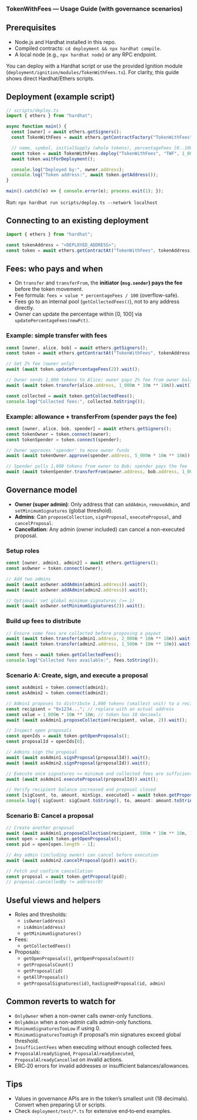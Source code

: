 ### TokenWithFees — Usage Guide (with governance scenarios)

## Prerequisites
- Node.js and Hardhat installed in this repo.
- Compiled contracts: `cd deployment && npx hardhat compile`.
- A local node (e.g., `npx hardhat node`) or any RPC endpoint.

You can deploy with a Hardhat script or use the provided Ignition module (`deployment/ignition/modules/TokenWithFees.ts`). For clarity, this guide shows direct Hardhat/Ethers scripts.

## Deployment (example script)
```ts
// scripts/deploy.ts
import { ethers } from "hardhat";

async function main() {
  const [owner] = await ethers.getSigners();
  const TokenWithFees = await ethers.getContractFactory("TokenWithFees");

  // name, symbol, initialSupply (whole tokens), percentageFees [0..100], minimumSignatures (uint8 >= 1)
  const token = await TokenWithFees.deploy("TokenWithFees", "TWF", 1_000_000n, 2n, 2);
  await token.waitForDeployment();

  console.log("Deployed by:", owner.address);
  console.log("Token address:", await token.getAddress());
}

main().catch((e) => { console.error(e); process.exit(1); });
```

Run: `npx hardhat run scripts/deploy.ts --network localhost`

## Connecting to an existing deployment
```ts
import { ethers } from "hardhat";

const tokenAddress = "<DEPLOYED_ADDRESS>";
const token = await ethers.getContractAt("TokenWithFees", tokenAddress);
```

## Fees: who pays and when
- On `transfer` and `transferFrom`, the **initiator (`msg.sender`) pays the fee** before the token movement.
- Fee formula: `fees = value * percentageFees / 100` (overflow-safe).
- Fees go to an internal pool (`getCollectedFees()`), not to any address directly.
- Owner can update the percentage within [0, 100] via `updatePercentageFees(newPct)`.

### Example: simple transfer with fees
```ts
const [owner, alice, bob] = await ethers.getSigners();
const token = await ethers.getContractAt("TokenWithFees", tokenAddress, owner);

// Set 2% fee (owner only)
await (await token.updatePercentageFees(2)).wait();

// Owner sends 1,000 tokens to Alice; owner pays 2% fee from owner balance
await (await token.transfer(alice.address, 1_000n * 10n ** 18n)).wait();

const collected = await token.getCollectedFees();
console.log("Collected fees:", collected.toString());
```

### Example: allowance + transferFrom (spender pays the fee)
```ts
const [owner, alice, bob, spender] = await ethers.getSigners();
const tokenOwner = token.connect(owner);
const tokenSpender = token.connect(spender);

// Owner approves 'spender' to move owner funds
await (await tokenOwner.approve(spender.address, 5_000n * 10n ** 18n)).wait();

// Spender pulls 1,000 tokens from owner to Bob; spender pays the fee
await (await tokenSpender.transferFrom(owner.address, bob.address, 1_000n * 10n ** 18n)).wait();
```

## Governance model
- **Owner (super admin)**: Only address that can `addAdmin`, `removeAdmin`, and `setMinimumSignatures` (global threshold).
- **Admins**: Can `proposeCollection`, `signProposal`, `executeProposal`, and `cancelProposal`.
- **Cancellation**: Any admin (owner included) can cancel a non-executed proposal.

### Setup roles
```ts
const [owner, admin1, admin2] = await ethers.getSigners();
const asOwner = token.connect(owner);

// Add two admins
await (await asOwner.addAdmin(admin1.address)).wait();
await (await asOwner.addAdmin(admin2.address)).wait();

// Optional: set global minimum signatures (>= 1)
await (await asOwner.setMinimumSignatures(2)).wait();
```

### Build up fees to distribute
```ts
// Ensure some fees are collected before proposing a payout
await (await token.transfer(admin1.address, 2_000n * 10n ** 18n)).wait();
await (await token.transfer(admin2.address, 1_500n * 10n ** 18n)).wait();

const fees = await token.getCollectedFees();
console.log("Collected fees available:", fees.toString());
```

### Scenario A: Create, sign, and execute a proposal
```ts
const asAdmin1 = token.connect(admin1);
const asAdmin2 = token.connect(admin2);

// Admin1 proposes to distribute 1,000 tokens (smallest unit) to a recipient, requiring 2 signatures
const recipient = "0x1234..."; // replace with an actual address
const value = 1_000n * 10n ** 18n; // token has 18 decimals
await (await asAdmin1.proposeCollection(recipient, value, 2)).wait();

// Inspect open proposals
const openIds = await token.getOpenProposals();
const proposalId = openIds[0];

// Admins sign the proposal
await (await asAdmin1.signProposal(proposalId)).wait();
await (await asAdmin2.signProposal(proposalId)).wait();

// Execute once signatures >= minimum and collected fees are sufficient
await (await asAdmin1.executeProposal(proposalId)).wait();

// Verify recipient balance increased and proposal closed
const [sigCount, to, amount, minSigs, executed] = await token.getProposal(proposalId);
console.log({ sigCount: sigCount.toString(), to, amount: amount.toString(), minSigs, executed });
```

### Scenario B: Cancel a proposal
```ts
// Create another proposal
await (await asAdmin1.proposeCollection(recipient, 500n * 10n ** 18n, 1)).wait();
const open = await token.getOpenProposals();
const pid = open[open.length - 1];

// Any admin (including owner) can cancel before execution
await (await asAdmin2.cancelProposal(pid)).wait();

// Fetch and confirm cancellation
const proposal = await token.getProposal(pid);
// proposal.cancelledBy != address(0)
```

## Useful views and helpers
- Roles and thresholds:
  - `isOwner(address)`
  - `isAdmin(address)`
  - `getMinimumSignatures()`
- Fees:
  - `getCollectedFees()`
- Proposals:
  - `getOpenProposals()`, `getOpenProposalsCount()`
  - `getProposalsCount()`
  - `getProposal(id)`
  - `getAllProposals()`
  - `getProposalSignatures(id)`, `hasSignedProposal(id, admin)`

## Common reverts to watch for
- `OnlyOwner` when a non-owner calls owner-only functions.
- `OnlyAdmin` when a non-admin calls admin-only functions.
- `MinimumSignaturesTooLow` if using 0.
- `MinimumSignaturesTooHigh` if proposal’s min signatures exceed global threshold.
- `InsufficientFees` when executing without enough collected fees.
- `ProposalAlreadySigned`, `ProposalAlreadyExecuted`, `ProposalAlreadyCancelled` on invalid actions.
- ERC‑20 errors for invalid addresses or insufficient balances/allowances.

## Tips
- Values in governance APIs are in the token’s smallest unit (18 decimals). Convert when preparing UI or scripts.
- Check `deployment/test/*.ts` for extensive end‑to‑end examples.

